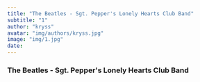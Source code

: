 ```yaml
---
title: "The Beatles - Sgt. Pepper's Lonely Hearts Club Band"
subtitle: "1"
author: "kryss"
avatar: "img/authors/kryss.jpg"
image: "img/1.jpg"
date:
---
```


### The Beatles - Sgt. Pepper's Lonely Hearts Club Band
